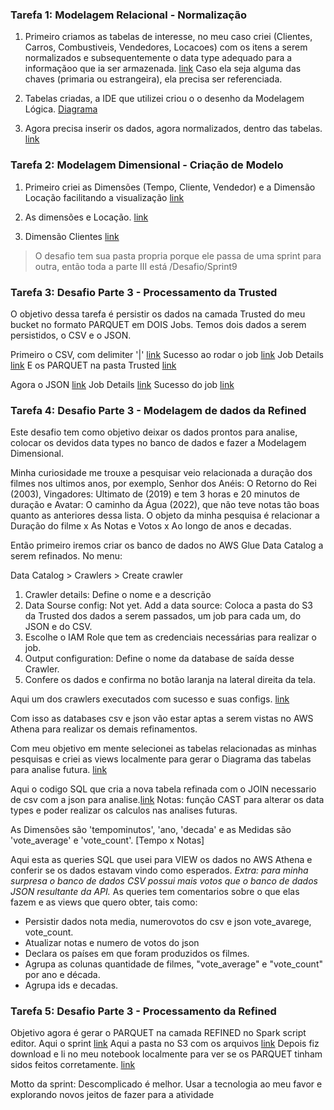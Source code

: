 ### Tarefa 1: Modelagem Relacional - Normalização

1. Primeiro criamos as tabelas de interesse, no meu caso criei (Clientes, Carros, Combustiveis, Vendedores, Locacoes) com os itens a serem normalizados e subsequentemente o data type adequado para a informaçãoo que ia ser armazenada. [link](tarefa1/tarefa1create.sql) Caso ela seja alguma das chaves (primaria ou estrangeira), ela precisa ser referenciada.

2. Tabelas criadas, a IDE que utilizei criou o o desenho da Modelagem Lógica. [Diagrama](Sprint9\tarefa1\tarefa1diagrama.jpg)

3. Agora precisa inserir os dados, agora normalizados, dentro das tabelas. [link](Sprint9\tarefa1\tarefa1insert.sql)

### Tarefa 2: Modelagem Dimensional - Criação de Modelo

1. Primeiro criei as Dimensões (Tempo, Cliente, Vendedor) e a Dimensão Locação facilitando a visualização [link](Sprint9\tarefa2\tarefa2view.sql)

2. As dimensões e Locação. [link](Sprint9\tarefa2\tarefa2views.jpg)

3. Dimensão Clientes [link](Sprint9\tarefa2\tarefa2dimcliente.jpg)

> O desafio tem sua pasta propria porque ele passa de uma sprint para outra, então toda a parte III está /Desafio/Sprint9

### Tarefa 3: Desafio Parte 3 - Processamento da Trusted

O objetivo dessa tarefa é persistir os dados na camada Trusted do meu bucket no formato PARQUET em DOIS Jobs. 
Temos dois dados a serem persistidos, o CSV e o JSON.

Primeiro o CSV, com delimiter '|' [link](Desafio\Sprint9\Tarefa3\csvtoparquet.py)
Sucesso ao rodar o job [link](Desafio\Sprint9\Tarefa3\csvtoparquet1.jpg)
Job Details [link](Desafio\Sprint9\Tarefa3\csvtoparquet2.jpg)
E os PARQUET na pasta Trusted [link](Desafio\Sprint9\Tarefa3\csvtoparquet3.jpg)

Agora o JSON [link](Desafio\Sprint9\Tarefa3\jsontoparquet.py)
Job Details [link](Desafio\Sprint9\Tarefa3\jsontoparquet2.jpg)
Sucesso do job [link](Desafio\Sprint9\Tarefa3\jsontoparquet3.jpg)

### Tarefa 4: Desafio Parte 3 - Modelagem de dados da Refined

Este desafio tem como objetivo deixar os dados prontos para analise, colocar os devidos data types no banco de dados e fazer a Modelagem Dimensional.

Minha curiosidade me trouxe a pesquisar veio relacionada a duração dos filmes nos ultimos anos, por exemplo, Senhor dos Anéis: O Retorno do Rei (2003), Vingadores: Ultimato de (2019) e tem 3 horas e 20 minutos de duração e Avatar: O caminho da Água (2022), que não teve notas tão boas quanto as anteriores dessa lista.
O objeto da minha pesquisa é relacionar a Duração do filme x As Notas e Votos x Ao longo de anos e decadas.

Então primeiro iremos criar os banco de dados no AWS Glue Data Catalog a serem refinados. No menu: 


Data Catalog > Crawlers > Create crawler
1. Crawler details: Define o nome e a descrição
2. Data Sourse config: Not yet. Add a data source: Coloca a pasta do S3 da Trusted dos dados a serem passados, um job para cada um, do JSON e do CSV.
3. Escolhe o IAM Role que tem as credenciais necessárias para realizar o job.
4. Output configuration: Define o nome da database de saída desse Crawler. 
5. Confere os dados e confirma no botão laranja na lateral direita da tela.

Aqui um dos crawlers executados com sucesso e suas configs. [link](Desafio\Sprint9\Tarefa4\crawlercsv.jpg)

Com isso as databases csv e json vão estar aptas a serem vistas no AWS Athena para realizar os demais refinamentos.

Com meu objetivo em mente selecionei as tabelas relacionadas as minhas pesquisas e criei as views localmente para gerar o Diagrama das tabelas para analise futura. [link](Desafio\Sprint9\Tarefa4\modRefined.jpg)

Aqui o codigo SQL que cria a nova tabela refinada com o JOIN necessario de csv com a json para analise.[link](Desafio\Sprint9\Tarefa4\joincsvjson6.sql)
Notas: função CAST para alterar os data types e poder realizar os calculos nas analises futuras.

As Dimensões são 'tempominutos', 'ano, 'decada' e as Medidas são 'vote_average' e 'vote_count'. [Tempo x Notas]

Aqui esta as queries SQL que usei para VIEW os dados no AWS Athena e conferir se os dados estavam vindo como esperados.
*Extra: para minha surpresa o banco de dados CSV possui mais votos que o banco de dados JSON resultante da API.*
As queries tem comentarios sobre o que elas fazem e as views que quero obter, tais como: 
- Persistir dados nota media, numerovotos do csv e json vote_avarege, vote_count.
- Atualizar notas e numero de votos do json 
- Declara os países em que foram produzidos os filmes.
- Agrupa as colunas quantidade de filmes, "vote_average" e "vote_count" por ano e década.
- Agrupa ids e decadas.

### Tarefa 5: Desafio Parte 3 - Processamento da Refined

Objetivo agora é gerar o PARQUET na camada REFINED no Spark script editor.
Aqui o sprint [link](Desafio\Sprint9\Tarefa5\dftorefined.py)
Aqui a pasta no S3 com os arquivos [link](Desafio\Sprint9\Tarefa5\s3parquets.jpg)
Depois fiz download e li no meu notebook localmente para ver se os PARQUET tinham sidos feitos corretamente. [link](Desafio\Sprint9\Tarefa5\abrindoparquet3.ipynb)

Motto da sprint: Descomplicado é melhor. Usar a tecnologia ao meu favor e explorando novos jeitos de fazer para a atividade
